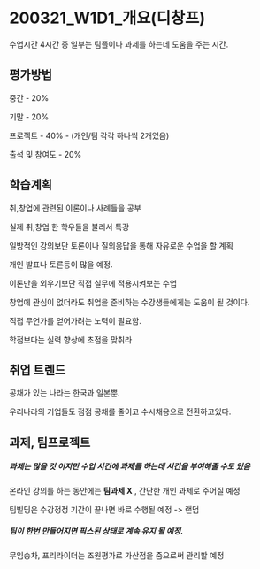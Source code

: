# 200321_W1D1_개요(디창프)



수업시간 4시간 중 일부는 팀플이나 과제를 하는데 도움을 주는 시간. 







## 평가방법



중간 - 20%

기말 - 20%

프로젝트 - 40% - (개인/팀 각각 하나씩 2개있음)

출석 및 참여도 - 20%





## 학습계획

취,창업에 관련된 이론이나 사례들을 공부



실제 취,창업 한 학우들을 불러서 특강



일방적인 강의보단 토론이나 질의응답을 통해 자유로운 수업을 할 계획



개인 발표나 토론등이 많을 예정.



이론만을 외우기보단 직접 실무에 적용시켜보는 수업



창업에 관심이 없더라도 취업을 준비하는 수강생들에게는 도움이 될 것이다.



직접 무언가를 얻어가려는 노력이 필요함.



학점보다는 실력 향상에 초점을 맞춰라





## 취업 트렌드



공채가 있는 나라는 한국과 일본뿐.



우리나라의 기업들도 점점 공채를 줄이고 수시채용으로 전환하고있다.







## 과제, 팀프로젝트



##### 과제는 많을 것 이지만 수업 시간에 과제를 하는데 시간을 부여해줄 수도 있음



온라인 강의를 하는 동안에는 **팀과제 X** , 간단한 개인 과제로 주어질 예정



팀빌딩은 수강정정 기간이 끝나면 바로 수행될 예정 -> 랜덤



##### 팀이 한번 만들어지면 픽스된 상태로 계속 유지 될 예정.



무임승차, 프리라이더는 조원평가로 가산점을 줌으로써 관리할 예정





